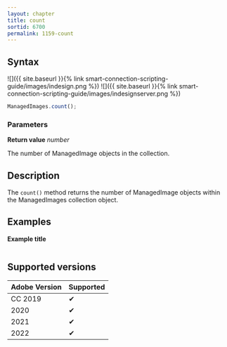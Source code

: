 ```yaml
---
layout: chapter
title: count
sortid: 6700
permalink: 1159-count
---
```

## Syntax

![]({{ site.baseurl }}{% link smart-connection-scripting-guide/images/indesign.png %}) ![]({{ site.baseurl }}{% link smart-connection-scripting-guide/images/indesignserver.png %})
```javascript
ManagedImages.count();
```

### Parameters

**Return value** *number*

The number of ManagedImage objects in the collection.

## Description

The `count()` method returns the number of ManagedImage objects within the ManagedImages collection object.

## Examples

**Example title**

```javascript

```

## Supported versions

| Adobe Version | Supported |
|---------------|---------|
| CC 2019       | ✔       |
| 2020          | ✔       |
| 2021          | ✔       |
| 2022          | ✔         |
